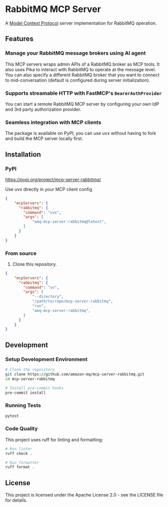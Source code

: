 # RabbitMQ MCP Server
A [Model Context Protocol](https://www.anthropic.com/news/model-context-protocol) server implementation for RabbitMQ operation.

## Features

### Manage your RabbitMQ message brokers using AI agent
This MCP servers wraps admin APIs of a RabbitMQ broker as MCP tools. It also uses Pika to interact with RabbitMQ to operate at the message level. You can also specify a different RabbitMQ broker that you want to connect to mid-conversation (default is configured during server initialization).

### Supports streamable HTTP with FastMCP's `BearerAuthProvider`
You can start a remote RabbitMQ MCP server by configuring your own IdP and 3rd party authorization provider.

### Seamless integration with MCP clients
The package is available on PyPI, you can use uvx without having to fork and build the MCP server locally first.


## Installation

### PyPI

https://pypi.org/project/mcp-server-rabbitmq/

Use uvx directly in your MCP client config

```json
{
    "mcpServers": {
      "rabbitmq": {
        "command": "uvx",
        "args": [
            "amq-mcp-server-rabbitmq@latest",
        ]
      }
    }
}
```

### From source
1. Clone this repository.

```json
{
    "mcpServers": {
      "rabbitmq": {
        "command": "uv",
        "args": [
            "--directory",
            "/path/to/repo/mcp-server-rabbitmq",
            "run",
            "amq-mcp-server-rabbitmq",
        ]
      }
    }
}
```

## Development

### Setup Development Environment

```bash
# Clone the repository
git clone https://github.com/amazon-mq/mcp-server-rabbitmq.git
cd mcp-server-rabbitmq

# Install pre-commit hooks
pre-commit install
```

### Running Tests

```bash
pytest
```

### Code Quality

This project uses ruff for linting and formatting:

```bash
# Run linter
ruff check .

# Run formatter
ruff format .
```

## License

This project is licensed under the Apache License 2.0 - see the LICENSE file for details.
